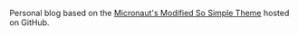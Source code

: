 Personal blog based on the [Micronaut's Modified So Simple Theme](https://github.com/TheMicronaut/micronaut-theme) hosted on GitHub.